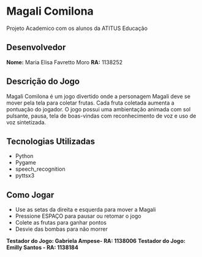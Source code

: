 # Magali Comilona

Projeto Academico com os alunos da ATITUS Educação

## Desenvolvedor

**Nome:** Maria Elisa Favretto Moro
**RA:** 1138252

## Descrição do Jogo

Magali Comilona é um jogo divertido onde a personagem Magali deve se mover pela tela para coletar frutas. Cada fruta coletada aumenta a pontuação do jogador. O jogo possui uma ambientação animada com sol pulsante, pausa, tela de boas-vindas com reconhecimento de voz e uso de voz sintetizada.

## Tecnologias Utilizadas

* Python
* Pygame
* speech\_recognition
* pyttsx3

## Como Jogar

* Use as setas da direita e esquerda para mover a Magali
* Pressione ESPAÇO para pausar ou retomar o jogo
* Colete as frutas para ganhar pontos
* Desvie das bombas para não morrer


**Testador do Jogo: Gabriela Ampese- RA: 1138006**
**Testador do Jogo: Emilly Santos - RA: 1138184**
